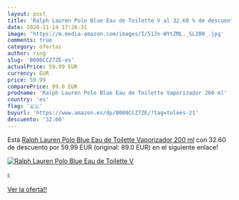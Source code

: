 ```yaml
---
layout: post
title: 'Ralph Lauren Polo Blue Eau de Toilette V al 32.60 % de descuento'
date: 2020-11-14 17:26:31
image: 'https://m.media-amazon.com/images/I/51Jn-WYtZML._SL200_.jpg'
comments: true
category: ofertas
author: ring
slug: 'B000CCZ7ZE-es'
actualPrice: 59.99 EUR
currency: EUR
price: 59.99
comparePrice: 89.0 EUR
prodname: 'Ralph Lauren Polo Blue Eau de Toilette Vaporizador 200 ml'
country: 'es'
flag: '🇪🇸'
buyurl: 'https://www.amazon.es/dp/B000CCZ7ZE/?tag=tolees-21'
descuento: '32.60'
---
```


Está [Ralph Lauren Polo Blue Eau de Toilette Vaporizador 200 ml](https://www.amazon.es/dp/B000CCZ7ZE/?tag=tolees-21) con 32.60 de descuento por 59.99 EUR (original: 89.0 EUR) en el siguiente enlace!

[![Ralph Lauren Polo Blue Eau de Toilette V](https://m.media-amazon.com/images/I/51Jn-WYtZML._SL200_.jpg)](https://www.amazon.es/dp/B000CCZ7ZE/?tag=tolees-21)

ℹ️:


[Ver la oferta!!](https://www.amazon.es/dp/B000CCZ7ZE/?tag=tolees-21)
